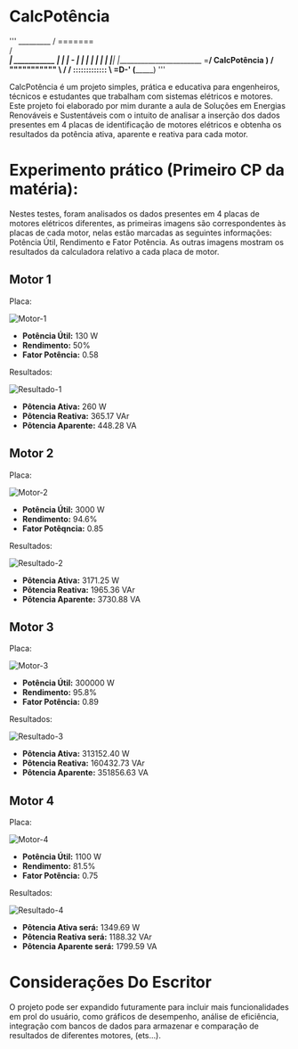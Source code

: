 # CalcPotência

'''
     _________
    / ======= \
   / __________\
  | ___________ |
  | | -       | |
  | |         | |
  | |_________| |________________________
  \=____________/   CalcPotência         )
  / """"""""""" \                       /
 / ::::::::::::: \                  =D-'
(_________________)
'''

CalcPotência é um projeto simples, prática e educativa para engenheiros, técnicos e estudantes que trabalham com sistemas elétricos e motores. Este projeto foi elaborado por mim durante a aula de Soluções em Energias Renováveis e Sustentáveis com o intuito de analisar a inserção dos dados presentes em 4 placas de identificação de motores elétricos e obtenha os resultados da potência ativa, aparente e reativa para cada motor.

# Experimento prático (Primeiro CP da matéria):

Nestes testes, foram analisados os dados presentes em 4 placas de motores elétricos diferentes, as primeiras imagens são correspondentes às placas de cada motor, nelas estão marcadas as seguintes informações: Potência Útil, Rendimento e Fator Potência. As outras imagens mostram os resultados da calculadora relativo a cada placa de motor.

## Motor 1
Placa:

![Motor-1](https://github.com/user-attachments/assets/8011e492-c1be-4fc8-8784-a43c325e7f2e)

- **Potência Útil:** 130 W
- **Rendimento:** 50%
- **Fator Potência:** 0.58

Resultados:

![Resultado-1](https://github.com/user-attachments/assets/5f6b3776-7704-4545-be7c-cd535d15615a)

- **Pôtencia Ativa:** 260 W
- **Pôtencia Reativa:** 365.17 VAr
- **Pôtencia Aparente:** 448.28 VA

## Motor 2
Placa:

![Motor-2](https://github.com/user-attachments/assets/3650fd07-49ee-4ef8-8b45-bf46f203b450)

- **Potência Útil:** 3000 W
- **Rendimento:** 94.6%
- **Fator Potêqncia:** 0.85

Resultados:

![Resultado-2](https://github.com/user-attachments/assets/e321c69f-fd1b-4080-a13b-0f3e9295244a)

- **Pôtencia Ativa:** 3171.25 W
- **Pôtencia Reativa:** 1965.36 VAr
- **Pôtencia Aparente:** 3730.88 VA

## Motor 3
Placa:

![Motor-3](https://github.com/user-attachments/assets/19165f49-b69c-40f7-9705-ff25f4ac2359)

- **Potência Útil:** 300000 W
- **Rendimento:** 95.8%
- **Fator Potência:** 0.89

Resultados:

![Resultado-3](https://github.com/user-attachments/assets/971d1978-f4ae-4be1-9bb5-6e04338af512)

- **Pôtencia Ativa:** 313152.40 W
- **Pôtencia Reativa:** 160432.73 VAr
- **Pôtencia Aparente:** 351856.63 VA

## Motor 4
Placa:

![Motor-4](https://github.com/user-attachments/assets/65d02ece-8976-46a1-b443-3af5cd0351c4)

- **Potência Útil:** 1100 W
- **Rendimento:** 81.5%
- **Fator Potência:** 0.75

Resultados:

![Resultado-4](https://github.com/user-attachments/assets/2c156b21-f9af-4510-8c9b-c74e771c5d57)

- **Pôtencia Ativa será:** 1349.69 W
- **Pôtencia Reativa será:** 1188.32 VAr
- **Pôtencia Aparente será:** 1799.59 VA

# Considerações Do Escritor

O projeto pode ser expandido futuramente para incluir mais funcionalidades em prol do usuário, como gráficos de desempenho, análise de eficiência, integração com bancos de dados para armazenar e comparação de resultados de diferentes motores, (ets...).
